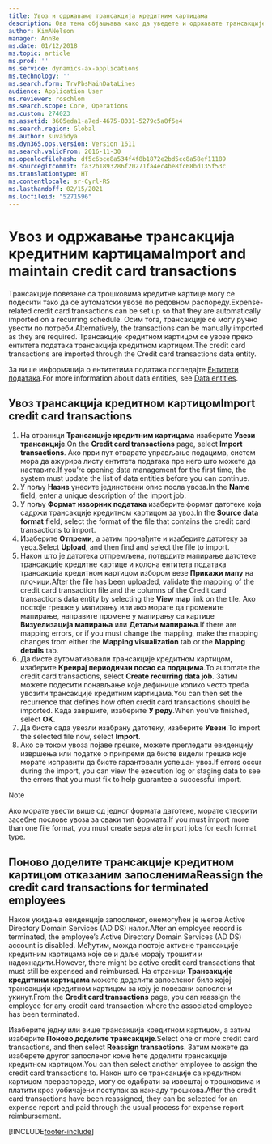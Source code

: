 ```yaml
---
title: Увоз и одржавање трансакција кредитним картицама
description: Ова тема објашњава како да уведете и одржавате трансакције кредитне картице повезане са трошковима. Ове трансакције се могу подесити тако да се аутоматски увозе по редовном распореду или се могу ручно увести по потреби.
author: KimANelson
manager: AnnBe
ms.date: 01/12/2018
ms.topic: article
ms.prod: ''
ms.service: dynamics-ax-applications
ms.technology: ''
ms.search.form: TrvPbsMainDataLines
audience: Application User
ms.reviewer: roschlom
ms.search.scope: Core, Operations
ms.custom: 274023
ms.assetid: 3605eda1-a7ed-4675-8031-5279c5a8f5e4
ms.search.region: Global
ms.author: suvaidya
ms.dyn365.ops.version: Version 1611
ms.search.validFrom: 2016-11-30
ms.openlocfilehash: df5c6bce8a534f4f8b1872e2bd5cc8a58ef11189
ms.sourcegitcommit: fa32b1893286f20271fa4ec4be8fc68bd135f53c
ms.translationtype: HT
ms.contentlocale: sr-Cyrl-RS
ms.lasthandoff: 02/15/2021
ms.locfileid: "5271596"
---
```

# <a name="import-and-maintain-credit-card-transactions"></a><span data-ttu-id="b6a64-104">Увоз и одржавање трансакција кредитним картицама</span><span class="sxs-lookup"><span data-stu-id="b6a64-104">Import and maintain credit card transactions</span></span>

<span data-ttu-id="b6a64-105">Трансакције повезане са трошковима кредитне картице могу се подесити тако да се аутоматски увозе по редовном распореду.</span><span class="sxs-lookup"><span data-stu-id="b6a64-105">Expense-related credit card transactions can be set up so that they are automatically imported on a recurring schedule.</span></span> <span data-ttu-id="b6a64-106">Осим тога, трансакције се могу ручно увести по потреби.</span><span class="sxs-lookup"><span data-stu-id="b6a64-106">Alternatively, the transactions can be manually imported as they are required.</span></span> <span data-ttu-id="b6a64-107">Трансакције кредитном картицом се увозе преко ентитета података трансакција кредитном картицом.</span><span class="sxs-lookup"><span data-stu-id="b6a64-107">The credit card transactions are imported through the Credit card transactions data entity.</span></span>

<span data-ttu-id="b6a64-108">За више информација о ентитетима података погледајте [Ентитети података](https://docs.microsoft.com/dynamics365/fin-ops-core/dev-itpro/data-entities/data-entities).</span><span class="sxs-lookup"><span data-stu-id="b6a64-108">For more information about data entities, see [Data entities](https://docs.microsoft.com/dynamics365/fin-ops-core/dev-itpro/data-entities/data-entities).</span></span>

## <a name="import-credit-card-transactions"></a><span data-ttu-id="b6a64-109">Увоз трансакција кредитном картицом</span><span class="sxs-lookup"><span data-stu-id="b6a64-109">Import credit card transactions</span></span>

1. <span data-ttu-id="b6a64-110">На страници **Трансакције кредитним картицама** изаберите **Увези трансакције**.</span><span class="sxs-lookup"><span data-stu-id="b6a64-110">On the **Credit card transactions** page, select **Import transactions**.</span></span> <span data-ttu-id="b6a64-111">Ако први пут отварате управљање подацима, систем мора да ажурира листу ентитета података пре него што можете да наставите.</span><span class="sxs-lookup"><span data-stu-id="b6a64-111">If you’re opening data management for the first time, the system must update the list of data entities before you can continue.</span></span>
2. <span data-ttu-id="b6a64-112">У пољу **Назив** унесите јединствени опис посла увоза.</span><span class="sxs-lookup"><span data-stu-id="b6a64-112">In the **Name** field, enter a unique description of the import job.</span></span>
3. <span data-ttu-id="b6a64-113">У пољу **Формат изворних података** изаберите формат датотеке која садржи трансакције кредитном картицом за увоз.</span><span class="sxs-lookup"><span data-stu-id="b6a64-113">In the **Source data format** field, select the format of the file that contains the credit card transactions to import.</span></span>
4. <span data-ttu-id="b6a64-114">Изаберите **Отпреми**, а затим пронађите и изаберите датотеку за увоз.</span><span class="sxs-lookup"><span data-stu-id="b6a64-114">Select **Upload**, and then find and select the file to import.</span></span>
5. <span data-ttu-id="b6a64-115">Након што је датотека отпремљена, потврдите мапирање датотеке трансакције кредитне картице и колона ентитета података трансакција кредитном картицом избором везе **Прикажи мапу** на плочици.</span><span class="sxs-lookup"><span data-stu-id="b6a64-115">After the file has been uploaded, validate the mapping of the credit card transaction file and the columns of the Credit card transactions data entity by selecting the **View map** link on the tile.</span></span> <span data-ttu-id="b6a64-116">Ако постоје грешке у мапирању или ако морате да промените мапирање, направите промене у мапирању са картице **Визуелизација мапирања** или **Детаљи мапирања**.</span><span class="sxs-lookup"><span data-stu-id="b6a64-116">If there are mapping errors, or if you must change the mapping, make the mapping changes from either the **Mapping visualization** tab or the **Mapping details** tab.</span></span>
6. <span data-ttu-id="b6a64-117">Да бисте аутоматизовали трансакције кредитном картицом, изаберите **Креирај периодичан посао са подацима**.</span><span class="sxs-lookup"><span data-stu-id="b6a64-117">To automate the credit card transactions, select **Create recurring data job**.</span></span> <span data-ttu-id="b6a64-118">Затим можете подесити понављање које дефинише колико често треба увозити трансакције кредитним картицама.</span><span class="sxs-lookup"><span data-stu-id="b6a64-118">You can then set the recurrence that defines how often credit card transactions should be imported.</span></span> <span data-ttu-id="b6a64-119">Када завршите, изаберите **У реду**.</span><span class="sxs-lookup"><span data-stu-id="b6a64-119">When you’ve finished, select **OK**.</span></span>
7. <span data-ttu-id="b6a64-120">Да бисте сада увезли изабрану датотеку, изаберите **Увези**.</span><span class="sxs-lookup"><span data-stu-id="b6a64-120">To import the selected file now, select **Import**.</span></span>
8. <span data-ttu-id="b6a64-121">Ако се током увоза појаве грешке, можете прегледати евиденцију извршења или податке о припреми да бисте видели грешке које морате исправити да бисте гарантовали успешан увоз.</span><span class="sxs-lookup"><span data-stu-id="b6a64-121">If errors occur during the import, you can view the execution log or staging data to see the errors that you must fix to help guarantee a successful import.</span></span>

> [!NOTE]
> <span data-ttu-id="b6a64-122">Ако морате увести више од једног формата датотеке, морате створити засебне послове увоза за сваки тип формата.</span><span class="sxs-lookup"><span data-stu-id="b6a64-122">If you must import more than one file format, you must create separate import jobs for each format type.</span></span>

## <a name="reassign-the-credit-card-transactions-for-terminated-employees"></a><span data-ttu-id="b6a64-123">Поново доделите трансакције кредитном картицом отказаним запосленима</span><span class="sxs-lookup"><span data-stu-id="b6a64-123">Reassign the credit card transactions for terminated employees</span></span>

<span data-ttu-id="b6a64-124">Након укидања евиденције запосленог, онемогућен је његов Active Directory Domain Services (AD DS) налог.</span><span class="sxs-lookup"><span data-stu-id="b6a64-124">After an employee record is terminated, the employee’s Active Directory Domain Services (AD DS) account is disabled.</span></span> <span data-ttu-id="b6a64-125">Међутим, можда постоје активне трансакције кредитним картицама које се и даље морају трошити и надокнадити.</span><span class="sxs-lookup"><span data-stu-id="b6a64-125">However, there might be active credit card transactions that must still be expensed and reimbursed.</span></span> <span data-ttu-id="b6a64-126">На страници **Трансакције кредитним картицама** можете доделити запосленог било којој трансакцији кредитном картицом за коју је повезани запослени укинут.</span><span class="sxs-lookup"><span data-stu-id="b6a64-126">From the **Credit card transactions** page, you can reassign the employee for any credit card transaction where the associated employee has been terminated.</span></span>

<span data-ttu-id="b6a64-127">Изаберите једну или више трансакција кредитном картицом, а затим изаберите **Поново доделите трансакције**.</span><span class="sxs-lookup"><span data-stu-id="b6a64-127">Select one or more credit card transactions, and then select **Reassign transactions**.</span></span> <span data-ttu-id="b6a64-128">Затим можете да изаберете другог запосленог коме ћете доделити трансакције кредитном картицом.</span><span class="sxs-lookup"><span data-stu-id="b6a64-128">You can then select another employee to assign the credit card transactions to.</span></span> <span data-ttu-id="b6a64-129">Након што се трансакције са кредитном картицом прераспореде, могу се одабрати за извештај о трошковима и платити кроз уобичајени поступак за накнаду трошкова.</span><span class="sxs-lookup"><span data-stu-id="b6a64-129">After the credit card transactions have been reassigned, they can be selected for an expense report and paid through the usual process for expense report reimbursement.</span></span>


[!INCLUDE[footer-include](../includes/footer-banner.md)]